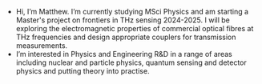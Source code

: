 - Hi, I’m Matthew. I’m currently studying MSci Physics and am starting a Master's project on frontiers in THz sensing 2024-2025. I will be exploring the electromagnetic properties of commercial optical fibres at THz frequencies and design appropriate couplers for transmission measurements. 
- I’m interested in Physics and Engineering R&D in a range of areas including nuclear and particle physics, quantum sensing and detector physics and putting theory into practise.
<!---
Matthew-DBrown/Matthew-DBrown is a ✨ special ✨ repository because its `README.md` (this file) appears on your GitHub profile.
You can click the Preview link to take a look at your changes.
--->
